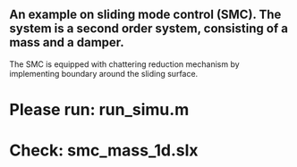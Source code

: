## An example on sliding mode control (SMC). The system is a second order system, consisting of a mass and a damper. 
The SMC is equipped with chattering reduction mechanism by implementing boundary around the sliding surface.

# Please run: run_simu.m
# Check: smc_mass_1d.slx